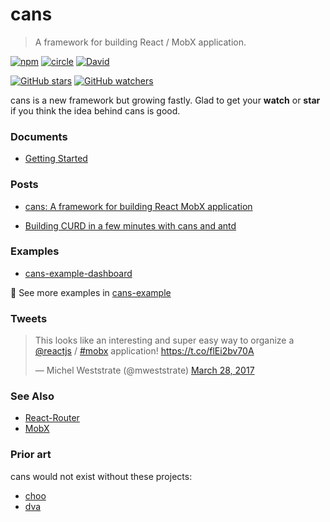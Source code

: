 # cans

> A framework for building React / MobX application.

[![npm](https://img.shields.io/npm/v/cans.svg)](https://www.npmjs.com/package/cans)
[![circle](https://circleci.com/gh/djyde/cans.svg?style=shield)](https://circleci.com/gh/djyde/cans)
[![David](https://img.shields.io/david/djyde/cans.svg)]()

[![GitHub stars](https://img.shields.io/github/stars/djyde/cans.svg?style=social&label=Star)](https://github.com/djyde/cans)
[![GitHub watchers](https://img.shields.io/github/watchers/djyde/cans.svg?style=social&label=Watch)](https://github.com/djyde/cans)

cans is a new framework but growing fastly. Glad to get your **watch** or **star** if you think the idea behind cans is good. 

### Documents

- [Getting Started](/introduction/getting-started)

### Posts

- [cans: A framework for building React MobX application](https://medium.com/@djyde/cans-a-framework-for-building-react-mobx-application-78bff88c3b3f)

- [Building CURD in a few minutes with cans and antd](https://medium.com/@djyde/building-curd-in-a-few-minutes-with-cans-and-antd-ba2b08a3919f)

### Examples

- [cans-example-dashboard](https://github.com/cansjs/cans-example-dashboard/)

👀 See more examples in [cans-example](https://github.com/djyde/cans-example)

### Tweets

<blockquote class="twitter-tweet" data-lang="en"><p lang="en" dir="ltr">This looks like an interesting and super easy way to organize a <a href="https://twitter.com/reactjs">@reactjs</a> / <a href="https://twitter.com/hashtag/mobx?src=hash">#mobx</a> application! <a href="https://t.co/flEi2bv70A">https://t.co/flEi2bv70A</a></p>&mdash; Michel Weststrate (@mweststrate) <a href="https://twitter.com/mweststrate/status/846820699209682944">March 28, 2017</a></blockquote>
<script async src="//platform.twitter.com/widgets.js" charset="utf-8"></script>

### See Also

- [React-Router](https://github.com/ReactTraining/react-router)
- [MobX](https://mobxjs.github.io/mobx/)

### Prior art

cans would not exist without these projects:

- [choo](https://github.com/yoshuawuyts/choo)
- [dva](https://github.com/dvajs/dva)
